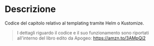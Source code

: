 # Descrizione

Codice del capitolo relativo al templating tramite Helm o Kustomize. 

> I dettagli riguardo il codice e il suo funzionamento sono riportati all'interno del libro edito da Apogeo: 
> https://amzn.to/3AMpQj2
